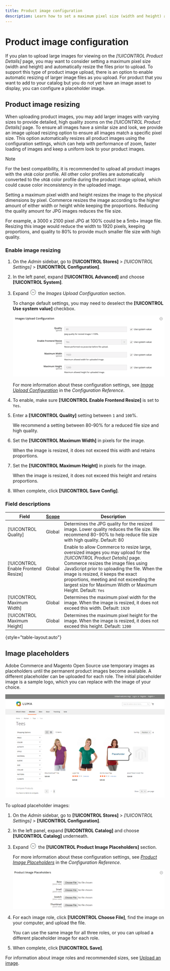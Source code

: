 ```yaml
---
title: Product image configuration 
description: Learn how to set a maximum pixel size (width and height) and automatically resize product image files prior to upload.
---
```

# Product image configuration 

If you plan to upload large images for viewing on the _[!UICONTROL Product Details]_ page, you may want to consider setting a maximum pixel size (width and height) and automatically resize the files prior to upload. To support this type of product image upload, there is an option to enable automatic resizing of larger image files as you upload. For product that you want to add to your catalog but you do not yet have an image asset to display, you can configure a placeholder image.

## Product image resizing

When uploading product images, you may add larger images with varying sizes to provide detailed, high quality zooms on the _[!UICONTROL Product Details]_ page. To ensure all images have a similar size and look, we provide an image upload resizing option to ensure all images match a specific pixel size. This option automatically resizes all product images using the configuration settings, which can help with performance of zoom, faster loading of images and keep a uniform look to your product images.

>[!NOTE]
>
>For the best compatibility, it is recommended to upload all product images with the `sRGB` color profile. All other color profiles are automatically converted to the `sRGB` color profile during the product image upload, which could cause color inconsistency in the uploaded image.

Setting a maximum pixel width and height resizes the image to the physical dimensions by pixel. Commerce resizes the image according to the higher amount of either width or height while keeping the proportions. Reducing the quality amount for JPG images reduces the file size.

For example, a 3000 x 2100 pixel JPG at 100% could be a 5mb+ image file. Resizing this image would reduce the width to 1920 pixels, keeping proportions, and quality to 80% to provide much smaller file size with high quality.

### Enable image resizing

1. On the _Admin_ sidebar, go to **[!UICONTROL Stores]** > _[!UICONTROL Settings]_ > **[!UICONTROL Configuration]**.

1. In the left panel, expand **[!UICONTROL Advanced]** and choose **[!UICONTROL System]**.

1. Expand ![Expansion selector](../assets/icon-display-expand.png) the _Images Upload Configuration_ section.

   To change default settings, you may need to deselect the **[!UICONTROL Use system value]** checkbox.

   ![Image Upload Configuration](./assets/system-image-upload-configuration.png)<!-- zoom -->
   
   For more information about these configuration settings, see [_Image Upload Configuration_](https://docs.magento.com/user-guide/configuration/advanced/system.html#image-upload-configuration) in the _Configuration Reference_.

1. To enable, make sure **[!UICONTROL Enable Frontend Resize]** is set to `Yes`.

1. Enter a **[!UICONTROL Quality]** setting between `1` and `100`%.

   We recommend a setting between 80-90% for a reduced file size and high quality.

1. Set the **[!UICONTROL Maximum Width]** in pixels for the image.

   When the image is resized, it does not exceed this width and retains proportions.

1. Set the **[!UICONTROL Maximum Height]** in pixels for the image.

   When the image is resized, it does not exceed this height and retains proportions.

1. When complete, click **[!UICONTROL Save Config]**.

### Field descriptions

|Field|[Scope](../getting-started/websites-stores-views.md#scope-settings)|Description|
|--- |--- |--- |
|[!UICONTROL Quality]|Global|Determines the JPG quality for the resized image. Lower quality reduces the file size. We recommend 80-90% to help reduce file size with high quality. Default: 80|
|[!UICONTROL Enable Frontend Resize]|Global|Enable to allow Commerce to resize large, oversized images you may upload for the _[!UICONTROL Product Details]_ page. Commerce resizes the image files using JavaScript prior to uploading the file. When the image is resized, it keeps the exact proportions, meeting and not exceeding the largest size for Maximum Width or Maximum Height. Default: `Yes`|
|[!UICONTROL Maximum Width]|Global|Determines the maximum pixel width for the image. When the image is resized, it does not exceed this width. Default: `1920`|
|[!UICONTROL Maximum Height]|Global|Determines the maximum pixel height for the image. When the image is resized, it does not exceed this height. Default: `1200`|

{style="table-layout:auto"}

## Image placeholders

Adobe Commerce and Magento Open Source use temporary images as placeholders until the permanent product images become available. A different placeholder can be uploaded for each role. The initial placeholder image is a sample logo, which you can replace with the image of your choice.

![Image Placeholder](./assets/storefront-image-placeholder.png)<!-- zoom -->

To upload placeholder images:

1. On the _Admin_ sidebar, go to **[!UICONTROL Stores]** > _[!UICONTROL Settings]_ > **[!UICONTROL Configuration]**.

1. In the left panel, expand **[!UICONTROL Catalog]** and choose **[!UICONTROL Catalog]** underneath.

1. Expand ![Expansion icon](../assets/icon-display-expand.png) the **[!UICONTROL Product Image Placeholders]** section.

   For more information about these configuration settings, see [_Product Image Placeholders_](https://docs.magento.com/user-guide/configuration/catalog/catalog.html#product-image-placeholders) in the _Configuration Reference_.

   ![Product Image Placeholders](./assets/catalog-product-image-placeholders.png)<!-- zoom -->

1. For each image role, click **[!UICONTROL Choose File]**, find the image on your computer, and upload the file.

   You can use the same image for all three roles, or you can upload a different placeholder image for each role.

1. When complete, click **[!UICONTROL Save]**.

For information about image roles and recommended sizes, see [Upload an image](product-image.md#upload-an-image).
